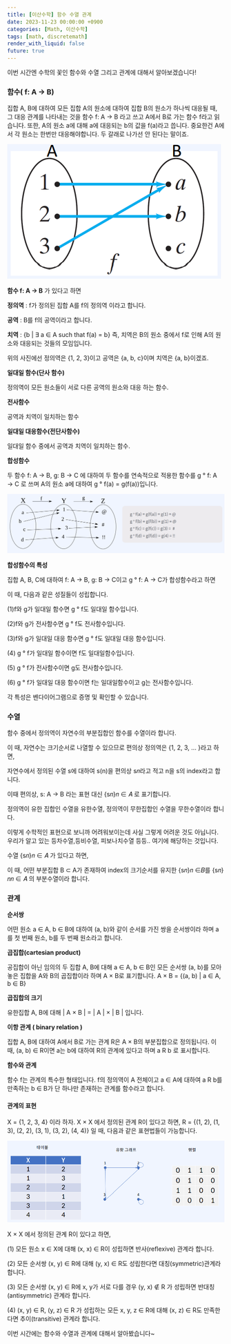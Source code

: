 ```yaml
---
title: [이산수학] 함수 수열 관계
date: 2023-11-23 00:00:00 +0900
categories: [Math, 이산수학]
tags: [math, discretemath]
render_with_liquid: false
future: true
---
```


이번 시간엔 수학의 꽃인 함수와 수열 그리고 관계에 대해서 알아보겠습니다!

### **함수( f: A → B)**

집합 A, B에 대하여 모든 집합 A의 원소에 대하여 집합 B의 원소가 하나씩 대응될 때, 그 대응 관계를 나타내는 것을 함수 f: A → B 라고 쓰고 A에서 B로 가는 함수 f라고 읽습니다. 또한, A의 원소 a에 대해 a에 대응되는 b의 값을 f(a)라고 씁니다. 중요한건 A에서 각 원소는 한번만 대응해야합니다. 두 갈래로 나가선 안 된다는 말이죠.

![Desktop View](/assets/img/Math/Discrete-Math/Function/1.png)

**함수 f: A → B** 가 있다고 하면

**정의역** : f가 정의된 집합 A를 f의 정의역 이라고 합니다.

**공역** : B를 f의 공역이라고 합니다.

**치역** : {b | ∃ a ∈ A such that f(a) = b} 즉, 치역은 B의 원소 중에서 f로 인해 A의 원소와 대응되는 것들의 모임입니다.

위의 사진에선 정의역은 {1, 2, 3}이고 공역은 {a, b, c}이며 치역은 {a, b}이겠죠.

**일대일 함수(단사 함수)**

정의역이 모든 원소들이 서로 다른 공역의 원소와 대응 하는 함수.

**전사함수**

공역과 치역이 일치하는 함수

**일대일 대응함수(전단사함수)**

일대일 함수 중에서 공역과 치역이 일치하는 함수.

**합성함수**

두 함수 f: A → B, g: B → C 에 대하여 두 함수를 연속적으로 적용한 함수를 g ° f: A → C 로 쓰며 A의 원소 a에 대하여 g ° f(a) = g(f(a))입니다.

![Desktop View](/assets/img/Math/Discrete-Math/Function/2.png)

**합성함수의 특성**

집합 A, B, C에 대하여 f: A → B, g: B → C이고 g ° f: A → C가 합성함수라고 하면

이 때, 다음과 같은 성질들이 성립합니다.

(1)f와 g가 일대일 함수면 g ° f도 일대일 함수입니다.

(2)f와 g가 전사함수면 g ° f도 전사함수입니다.

(3)f와 g가 일대일 대응 함수면 g ° f도 일대일 대응 함수입니다.

(4) g ° f가 일대일 함수이면 f도 일대일함수입니다.

(5) g ° f가 전사함수이면 g도 전사함수입니다.

(6) g ° f가 일대일 대응 함수이면 f는 일대일함수이고 g는 전사함수입니다.

각 특성은 벤다이어그램으로 증명 및 확인할 수 있습니다.

### 수열

함수 중에서 정의역이 자연수의 부분집합인 함수를 수열이라 합니다.

이 때, 자연수는 크기순서로 나열할 수 있으므로 편의상 정의역은 {1, 2, 3, … }라고 하면,

자연수에서 정의된 수열 s에 대하여 s(n)을 편의상 s𝑛라고 적고 n을 s의 index라고 합니다.

이때 편의상, s: A → B 라는 표현 대신 {s𝑛}𝑛 ∈ 𝐴 로 표기합니다.

정의역이 유한 집합인 수열을 유한수열, 정의역이 무한집합인 수열을 무한수열이라 합니다.

이렇게 수학적인 표현으로 보니까 어려워보이는데 사실 그렇게 어려운 것도 아닙니다. 우리가 알고 있는 등차수열,등비수열, 피보나치수열 등등.. 여기에 해당하는 것입니다.

수열 {s𝑛}𝑛 ∈ 𝐴 가 있다고 하면,

이 때, 어떤 부분집합 B ⊂ A가 존재하여 index의 크기순서를 유지한 {s𝑛}𝑛 ∈𝐵를 {s𝑛}𝑛𝑛 ∈ 𝐴 의 부분수열이라 합니다.

### 관계

**순서쌍**

어떤 원소 a ∈ A, b ∈ B에 대하여 (a, b)와 같이 순서를 가진 쌍을 순서쌍이라 하며 a를 첫 번째 원소, b를 두 번째 원소라고 합니다.

**곱집합(cartesian product)**

공집합이 아닌 임의의 두 집합 A, B에 대해 a ∈ A, b ∈ B인 모든 순서쌍 (a, b)를 모아놓은 집합을 A와 B의 곱집합이라 하며 A × B로 표기합니다. A × B = {(a, b) | a ∈ A, b ∈ B}

**곱집합의 크기**

유한집합 A, B에 대해 | A × B | = | A | × | B | 입니다.

**이항 관계 ( binary relation )**

집합 A, B에 대하여 A에서 B로 가는 관계 R은 A × B의 부분집합으로 정의됩니다. 이 때, (a, b) ∈ R이면 a는 b에 대하여 R의 관계에 있다고 하며 a R b 로 표시합니다.

**함수와 관계**

함수 f는 관계의 특수한 형태입니다. f의 정의역이 A 전체이고 a ∈ A에 대하여 a R b를 만족하는 b ∈ B가 단 하나만 존재하는 관계를 함수라고 합니다.

#### 관계의 표현

X = {1, 2, 3, 4} 이라 하자. X × X 에서 정의된 관계 R이 있다고 하면, R = {(1, 2), (1, 3), (2, 2), (3, 1), (3, 2), (4, 4)} 일 때, 다음과 같은 표현법들이 가능합니다.

![Desktop View](/assets/img/Math/Discrete-Math/Function/3.png)

X × X 에서 정의된 관계 R이 있다고 하면,

(1) 모든 원소 x ∈ X에 대해 (x, x) ∈ R이 성립하면 반사(reflexive) 관계라 합니다.

(2) 모든 순서쌍 (x, y) ∈ R에 대해 (y, x) ∈ R도 성립한다면 대칭(symmetric)관계라 합니다.

(3) 모든 순서쌍 (x, y) ∈ R에 x, y가 서로 다를 경우 (y, x) ∉ R 가 성립하면 반대칭(antisymmetric) 관계라 합니다.

(4) (x, y) ∈ R, (y, z) ∈ R 가 성립하는 모든 x, y, z ∈ R에 대해 (x, z) ∈ R도 만족한다면 추이(transitive) 관계라 합니다.

이번 시간에는 함수와 수열과 관계에 대해서 알아봤습니다~